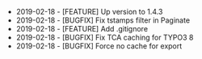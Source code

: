 * 2019-02-18 - [FEATURE] Up version to 1.4.3
* 2019-02-18 - [BUGFIX] Fix tstamps filter in Paginate
* 2019-02-18 - [FEATURE] Add .gitignore
* 2019-02-18 - [BUGFIX] Fix TCA caching for TYPO3 8
* 2019-02-18 - [BUGFIX] Force no cache for export